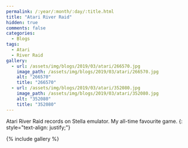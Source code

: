 ```yaml
---
permalink: /:year/:month/:day/:title.html
title: "Atari River Raid"
hidden: true
comments: false
categories:
  - Blogs
tags:
  - Atari
  - River Raid
gallery:
  - url: /assets/img/blogs/2019/03/atari/266570.jpg
    image_path: /assets/img/blogs/2019/03/atari/266570.jpg
    alt: "266570"
    title: "266570"
  - url: /assets/img/blogs/2019/03/atari/352080.jpg
    image_path: /assets/img/blogs/2019/03/atari/352080.jpg
    alt: "352080"
    title: "352080"
---
```


Atari River Raid records on Stella emulator. My all-time favourite game.
{: style="text-align: justify;"}
<br>

{% include gallery %}

